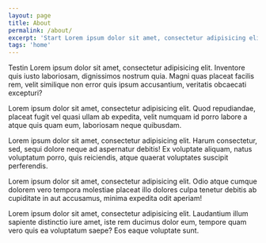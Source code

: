 ```yaml
---
layout: page
title: About
permalink: /about/
excerpt: 'Start Lorem ipsum dolor sit amet, consectetur adipisicing elit. Aperiam expedita, molestiae reiciendis. Tempore officiis, recusandae iure, neque doloremque sed error molestiae laudantium hic deleniti autem repellendus. Id laudantium quod magnam End.'
tags: 'home'
---
```


Testin Lorem ipsum dolor sit amet, consectetur adipisicing elit. Inventore quis iusto laboriosam, dignissimos nostrum quia. Magni quas placeat facilis rem, velit similique non error quis ipsum accusantium, veritatis obcaecati excepturi?

Lorem ipsum dolor sit amet, consectetur adipisicing elit. Quod repudiandae, placeat fugit vel quasi ullam ab expedita, velit numquam id porro labore a atque quis quam eum, laboriosam neque quibusdam.

Lorem ipsum dolor sit amet, consectetur adipisicing elit. Harum consectetur, sed, sequi dolore neque ad aspernatur debitis! Ex voluptate aliquam, natus voluptatum porro, quis reiciendis, atque quaerat voluptates suscipit perferendis.

Lorem ipsum dolor sit amet, consectetur adipisicing elit. Odio atque cumque dolorem vero tempora molestiae placeat illo dolores culpa tenetur debitis ab cupiditate in aut accusamus, minima expedita odit aperiam!

Lorem ipsum dolor sit amet, consectetur adipisicing elit. Laudantium illum sapiente distinctio iure amet, iste rem ducimus dolor eum, tempore quam vero quis ea voluptatum saepe? Eos eaque voluptate sunt.



